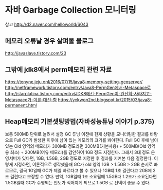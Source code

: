 # 자바 Garbage Collection 모니터링

참고
http://d2.naver.com/helloworld/6043

## 메모리 오류날 경우 살펴볼 블로그

http://javaslave.tistory.com/23

## 그밖에 jdk8에서 perm메모리 관련 자료

https://tonyne.jeju.onl/2016/07/15/java8-memory-setting-geoserver/
http://netframework.tistory.com/entry/Java8-PermGen에서-Metaspace로
http://starplatina.tistory.com/entry/JDK8에선-PermGen이-완전히-사라지고-Metaspace가-이를-대신-함
https://yckwon2nd.blogspot.kr/2015/03/java8-permanent.html

## Heap메모리 기본셋팅방법(자바성능튜닝 이야기 p.375)

보통 500MB 단위로 늘려서 설정
GC 튜닝 이전에 현재 상황을 모니터링한 결과를 바탕으로 Full GC가 발생한 이후에 남아 있는 메모리의 크기를 봐야한다.
Full GC 후에 남아 있는 Old 영역의 메모리가 300MB 정도라면 300MB(기본사용) + 500MB(Old 영역용 최소) + 200MB(여유 메모리)를 감안하여 1GB 정도 지정한다.
그래서 3대 정도 운영서버가 있다면, 1GB, 1.5GB, 2GB 정도로 지정한 후 결과를 지켜본 다음 결정한다.
이렇게 지정하면, 이론적으로 생각했을때 GC가 old 영역 1GB > 1.5GB > 2GB 순서로 빠르므로, 결국 1G일때 GC가 제일 빠르다고 볼 수 있으나 1GB떄 1초 걸린다고 2GB에 2초 걸린다고 보장할 수 없다.
만약, 1GB일때 1초 소요될때 1.5GB때 1.2초가 소요된다면 1.5GB일때 GC가 수행되는 빈도가 적어지게 되므로 1.5GB 로 선택이 좋을 수 있다. 
